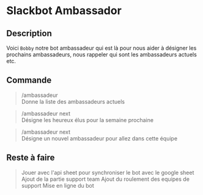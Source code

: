 # Slackbot Ambassador

## Description
Voici `Bobby` notre bot ambassadeur qui est là pour nous aider à 
désigner les prochains ambassadeurs, nous rappeler qui sont les ambassadeurs actuels
etc.

## Commande
> /ambassadeur  
> Donne la liste des ambassadeurs actuels

> /ambassadeur next  
> Désigne les heureux élus pour la semaine prochaine

> /ambassadeur next <teamName>  
> Désigne un nouvel ambassadeur pour allez dans cette équipe

## Reste à faire
> Jouer avec l'api sheet pour synchroniser le bot avec le google sheet
> Ajout de la partie support team
> Ajout du roulement des equipes de support
> Mise en ligne du bot
